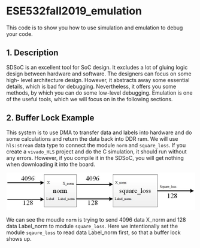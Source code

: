 # ESE532fall2019_emulation
This code is to show you how to use simulation and emulation to debug your code.

## 1. Description
SDSoC is an excellent tool for SoC design. It excludes a lot of gluing logic design between hardware and software. The designers can focus on some high- level architecture design. However, it abstracts away some essential details, which is bad for debugging. Nevertheless, it offers you some methods, by which you can do some low-level debugging. Emulation is one of the useful tools, which we will focus on in the following sections.


## 2. Buffer Lock Example
This system is to use DMA to transfer data and labels into hardware and do some calculations and return the data back into DDR ram. We will use `hls:stream` data type to connect the module `norm` and `square_loss`. If you create a `vivado_HLS` project and do the C simulation, it should run without any errors. However, if you compile it in the SDSoC, you will get nothing when downloading it into the board.  

![](images/buffer_lock_system.jpg)


We can see the moudle `norm` is trying to send 4096 data X_norm and 128 data Label_norm to module `square_loss`. Here we intentionally set the module `sqaure_loss` to read data Label_norm first, so that a buffer lock shows up.











